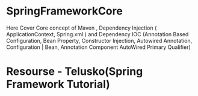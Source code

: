 # SpringFrameworkCore
Here Cover Core concept of Maven , Dependency Injection ( ApplicationContext, Spring.xml ) and Dependency IOC (Annotation Based Configuration,  Bean Property, Constructor Injection, Autowired Annotation, Configuration | Bean, Annotation Component AutoWired Primary Qualifier)

# Resourse - Telusko(Spring Framework Tutorial)
